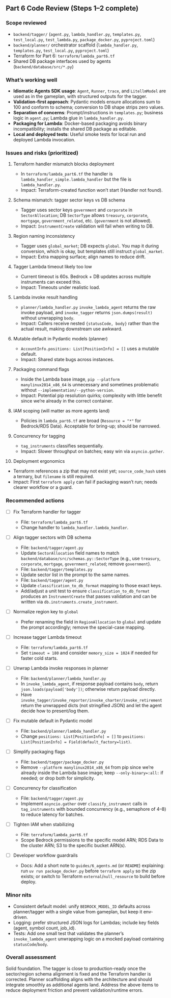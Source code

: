 ## Part 6 Code Review (Steps 1–2 complete)

### Scope reviewed
- `backend/tagger/` (`agent.py`, `lambda_handler.py`, `templates.py`, `test_local.py`, `test_lambda.py`, `package_docker.py`, `pyproject.toml`)
- `backend/planner/` orchestrator scaffold (`lambda_handler.py`, `templates.py`, `test_local.py`, `pyproject.toml`)
- Terraform for Part 6: `terraform/lambda_part6.tf`
- Shared DB package interfaces used by agents (`backend/database/src/*.py`)

### What’s working well
- **Idiomatic Agents SDK usage**: `Agent`, `Runner`, `trace`, and `LitellmModel` are used as in the gameplan, with structured outputs for the tagger.
- **Validation-first approach**: Pydantic models ensure allocations sum to 100 and conform to schema; conversion to DB shape strips zero values.
- **Separation of concerns**: Prompt/instructions in `templates.py`; business logic in `agent.py`; Lambda glue in `lambda_handler.py`.
- **Packaging for Lambda**: Docker-based packaging avoids binary incompatibility; installs the shared DB package as editable.
- **Local and deployed tests**: Useful smoke tests for local run and deployed Lambda invocation.

### Issues and risks (prioritized)
1) Terraform handler mismatch blocks deployment
   - In `terraform/lambda_part6.tf` the handler is `lambda_handler_simple.lambda_handler` but the file is `lambda_handler.py`.
   - Impact: Terraform-created function won’t start (Handler not found).

2) Schema mismatch: tagger sector keys vs DB schema
   - Tagger uses sector keys `government` and `corporate` in `SectorAllocation`; DB `SectorType` allows `treasury`, `corporate`, `mortgage`, `government_related`, etc. (`government` is not allowed).
   - Impact: `InstrumentCreate` validation will fail when writing to DB.

3) Region naming inconsistency
   - Tagger uses `global_market`; DB expects `global`. You map it during conversion, which is okay, but templates still instruct `global_market`.
   - Impact: Extra mapping surface; align names to reduce drift.

4) Tagger Lambda timeout likely too low
   - Current timeout is 60s. Bedrock + DB updates across multiple instruments can exceed this.
   - Impact: Timeouts under realistic load.

5) Lambda invoke result handling
   - `planner/lambda_handler.py` `invoke_lambda_agent` returns the raw invoke payload, and `invoke_tagger` returns `json.dumps(result)` without unwrapping `body`.
   - Impact: Callers receive nested `{statusCode, body}` rather than the actual result, making downstream use awkward.

6) Mutable default in Pydantic models (planner)
   - `AccountInfo.positions: List[PositionInfo] = []` uses a mutable default.
   - Impact: Shared state bugs across instances.

7) Packaging command flags
   - Inside the Lambda base image, `pip --platform manylinux2014_x86_64` is unnecessary and sometimes problematic without `--implementation/--python-version`.
   - Impact: Potential pip resolution quirks; complexity with little benefit since we’re already in the correct container.

8) IAM scoping (will matter as more agents land)
   - Policies in `lambda_part6.tf` are broad (`Resource = "*"` for Bedrock/RDS Data). Acceptable for bring-up; should be narrowed.

9) Concurrency for tagging
   - `tag_instruments` classifies sequentially.
   - Impact: Slower throughput on batches; easy win via `asyncio.gather`.

10) Deployment ergonomics
   - Terraform references a zip that may not exist yet; `source_code_hash` uses a ternary, but `filename` is still required.
   - Impact: First `terraform apply` can fail if packaging wasn’t run; needs clearer workflow or a guard.

### Recommended actions
- [ ] Fix Terraform handler for tagger
  - File: `terraform/lambda_part6.tf`
  - Change handler to `lambda_handler.lambda_handler`.

- [ ] Align tagger sectors with DB schema
  - File: `backend/tagger/agent.py`
  - Update `SectorAllocation` field names to match `backend/database/src/schemas.py::SectorType` (e.g., use `treasury`, `corporate`, `mortgage`, `government_related`; remove `government`).
  - File: `backend/tagger/templates.py`
  - Update sector list in the prompt to the same names.
  - File: `backend/tagger/agent.py`
  - Update `classification_to_db_format` mapping to those exact keys.
  - Add/adjust a unit test to ensure `classification_to_db_format` produces an `InstrumentCreate` that passes validation and can be written via `db.instruments.create_instrument`.

- [ ] Normalize region key to `global`
  - Prefer renaming the field in `RegionAllocation` to `global` and update the prompt accordingly; remove the special-case mapping.

- [ ] Increase tagger Lambda timeout
  - File: `terraform/lambda_part6.tf`
  - Set `timeout = 180` and consider `memory_size = 1024` if needed for faster cold starts.

- [ ] Unwrap Lambda invoke responses in planner
  - File: `backend/planner/lambda_handler.py`
  - In `invoke_lambda_agent`, if response payload contains `body`, return `json.loads(payload['body'])`; otherwise return payload directly.
  - Have `invoke_tagger/invoke_reporter/invoke_charter/invoke_retirement` return the unwrapped dicts (not stringified JSON) and let the agent decide how to present/log them.

- [ ] Fix mutable default in Pydantic model
  - File: `backend/planner/lambda_handler.py`
  - Change `positions: List[PositionInfo] = []` to `positions: List[PositionInfo] = Field(default_factory=list)`.

- [ ] Simplify packaging flags
  - File: `backend/tagger/package_docker.py`
  - Remove `--platform manylinux2014_x86_64` from pip since we’re already inside the Lambda base image; keep `--only-binary=:all:` if needed; or drop both for simplicity.

- [ ] Concurrency for classification
  - File: `backend/tagger/agent.py`
  - Implement `asyncio.gather` over `classify_instrument` calls in `tag_instruments` with bounded concurrency (e.g., semaphore of 4–8) to reduce latency for batches.

- [ ] Tighten IAM when stabilizing
  - File: `terraform/lambda_part6.tf`
  - Scope Bedrock permissions to the specific model ARN; RDS Data to the cluster ARN; S3 to the specific bucket ARN(s).

- [ ] Developer workflow guardrails
  - Docs: Add a short note to `guides/6_agents.md` (or `README`) explaining: run `uv run package_docker.py` before `terraform apply` so the zip exists; or switch to Terraform `external`/`null_resource` to build before deploy.

### Minor nits
- Consistent default model: unify `BEDROCK_MODEL_ID` defaults across planner/tagger with a single value from gameplan, but keep it env-driven.
- Logging: prefer structured JSON logs for Lambdas; include key fields (agent, symbol count, job_id).
- Tests: Add one small test that validates the planner’s `invoke_lambda_agent` unwrapping logic on a mocked payload containing `statusCode`/`body`.

### Overall assessment
Solid foundation. The tagger is close to production-ready once the sector/region schema alignment is fixed and the Terraform handler is corrected. Planner scaffolding aligns with the architecture and should integrate smoothly as additional agents land. Address the above items to reduce deployment friction and prevent validation/runtime errors.


